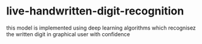 # live-handwritten-digit-recognition

this model is implemented using deep learning algorithms which recognisez the written digit in graphical user with confidence
